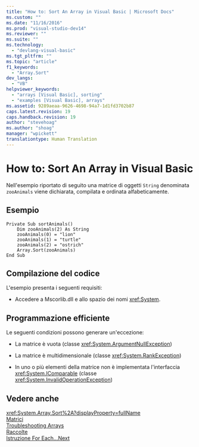 ```yaml
---
title: "How to: Sort An Array in Visual Basic | Microsoft Docs"
ms.custom: ""
ms.date: "11/16/2016"
ms.prod: "visual-studio-dev14"
ms.reviewer: ""
ms.suite: ""
ms.technology: 
  - "devlang-visual-basic"
ms.tgt_pltfrm: ""
ms.topic: "article"
f1_keywords: 
  - "Array.Sort"
dev_langs: 
  - "VB"
helpviewer_keywords: 
  - "arrays [Visual Basic], sorting"
  - "examples [Visual Basic], arrays"
ms.assetid: 9289aeaa-9626-4698-94a7-1d1fd3702b87
caps.latest.revision: 19
caps.handback.revision: 19
author: "stevehoag"
ms.author: "shoag"
manager: "wpickett"
translationtype: Human Translation
---
```

# How to: Sort An Array in Visual Basic
Nell'esempio riportato di seguito una matrice di oggetti `String` denominata `zooAnimals` viene dichiarata, compilata e ordinata alfabeticamente.  
  
## Esempio  
  
```  
Private Sub sortAnimals()  
    Dim zooAnimals(2) As String  
    zooAnimals(0) = "lion"  
    zooAnimals(1) = "turtle"  
    zooAnimals(2) = "ostrich"  
    Array.Sort(zooAnimals)  
End Sub  
```  
  
## Compilazione del codice  
 L'esempio presenta i seguenti requisiti:  
  
-   Accedere a Mscorlib.dll e allo spazio dei nomi <xref:System>.  
  
## Programmazione efficiente  
 Le seguenti condizioni possono generare un'eccezione:  
  
-   La matrice è vuota \(classe <xref:System.ArgumentNullException>\)  
  
-   La matrice è multidimensionale \(classe <xref:System.RankException>\)  
  
-   In uno o più elementi della matrice non è implementata l'interfaccia <xref:System.IComparable> \(classe <xref:System.InvalidOperationException>\)  
  
## Vedere anche  
 <xref:System.Array.Sort%2A?displayProperty=fullName>   
 [Matrici](../../../../visual-basic/programming-guide/language-features/arrays/index.md)   
 [Troubleshooting Arrays](../../../../visual-basic/programming-guide/language-features/arrays/troubleshooting-arrays.md)   
 [Raccolte](../Topic/Collections%20\(C%23%20and%20Visual%20Basic\).md)   
 [Istruzione For Each...Next](../../../../visual-basic/language-reference/statements/for-each-next-statement.md)